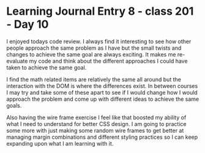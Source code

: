# Learning Journal Entry 8 - class 201 - Day 10


I enjoyed todays code review. I always find it interesting to see how other people approach the same problem as I have but the small twists and changes to achieve the same goal are always exciting. It makes me re-evaluate my code and think about the different approaches I could have taken to achieve the same goal.

I find the math related items are relatively the same all around but the interaction with the DOM is where the differences exist. In between courses I may try and take some of these apart to see if I would change how I would approach the problem and come up with different ideas to achieve the same goals.

Also having the wire frame exercise I feel like that boosted my ability of what I need to understand for better CSS design. I am going to practice some more with just making some random wire frames to get better at managing margin combinations and different styling practices so I can keep expanding upon what I am learning with it.

